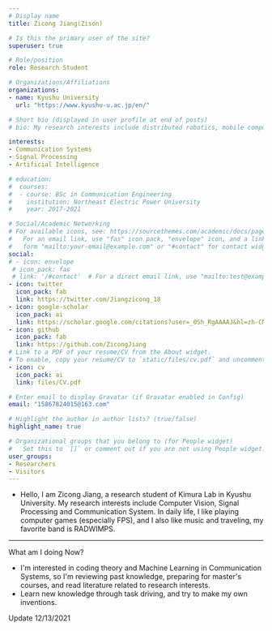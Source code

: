```yaml
---
# Display name
title: Zicong Jiang(Zison)

# Is this the primary user of the site?
superuser: true

# Role/position
role: Research Student

# Organizations/Affiliations
organizations:
- name: Kyushu University 
  url: "https://www.kyushu-u.ac.jp/en/"

# Short bio (displayed in user profile at end of posts)
# bio: My research interests include distributed robotics, mobile computing and programmable matter.

interests:
- Communication Systems
- Signal Processing
- Artificial Intelligence

# education:
#  courses:
#  - course: BSc in Communication Engineering
#    institution: Northeast Electric Power University
#    year: 2017-2021

# Social/Academic Networking
# For available icons, see: https://sourcethemes.com/academic/docs/page-builder/#icons
#   For an email link, use "fas" icon pack, "envelope" icon, and a link in the
#   form "mailto:your-email@example.com" or "#contact" for contact widget.
social:
# - icon: envelope
 # icon_pack: fas
 # link: '/#contact'  # For a direct email link, use "mailto:test@example.org".
- icon: twitter
  icon_pack: fab
  link: https://twitter.com/Jiangzicong_18
- icon: google-scholar
  icon_pack: ai
  link: https://scholar.google.com/citations?user=_0Sh_RgAAAAJ&hl=zh-CN
- icon: github
  icon_pack: fab
  link: https://github.com/ZicongJiang
# Link to a PDF of your resume/CV from the About widget.
# To enable, copy your resume/CV to `static/files/cv.pdf` and uncomment the lines below.
- icon: cv
  icon_pack: ai
  link: files/CV.pdf

# Enter email to display Gravatar (if Gravatar enabled in Config)
email: "15867824015@163.com"

# Highlight the author in author lists? (true/false)
highlight_name: true

# Organizational groups that you belong to (for People widget)
#   Set this to `[]` or comment out if you are not using People widget.
user_groups:
- Researchers
- Visitors
---
```


- Hello, I am Zicong Jiang, a research student of Kimura Lab in Kyushu University. My research interests include Computer Vision, Signal Processing and Communication System. In daily life, I like playing computer games (especially FPS), and I also like music and traveling, my favorite band is RADWIMPS.

---
What am I doing Now?

- I'm interested in coding theory and Machine Learning in Communication Systems, so I'm reviewing past knowledge, preparing for master's courses, and read literature related to research interests.
- Learn new knowledge through task driving, and try to make my own inventions.

Update 12/13/2021
